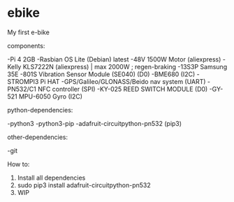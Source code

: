 # ebike

My first e-bike

components:

-Pi 4 2GB
-Rasbian OS Lite (Debian) latest
-48V 1500W Motor (aliexpress)
-Kelly KLS7222N (aliexpress) | max 2000W ; regen-braking
-13S3P Samsung 35E
-801S Vibration Sensor Module (SE040) (D0) 
-BME680 (I2C)
-STROMPI3 Pi HAT
-GPS/Galileo/GLONASS/Beido nav system (UART)
-PN532/C1 NFC controller (SPI)
-KY-025 REED SWITCH MODULE (D0)
-GY-521 MPU-6050 Gyro (I2C)

python-dependencies:

-python3
-python3-pip
-adafruit-circuitpython-pn532 (pip3)


other-dependencies:

-git

How to:

1. Install all dependencies
2. sudo pip3 install adafruit-circuitpython-pn532
3. WIP
